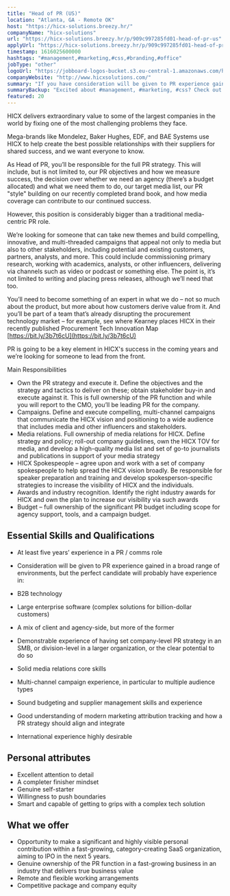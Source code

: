 ```yaml
---
title: "Head of PR (US)"
location: "Atlanta, GA - Remote OK"
host: "https://hicx-solutions.breezy.hr/"
companyName: "hicx-solutions"
url: "https://hicx-solutions.breezy.hr/p/909c997285fd01-head-of-pr-us"
applyUrl: "https://hicx-solutions.breezy.hr/p/909c997285fd01-head-of-pr-us/apply"
timestamp: 1616025600000
hashtags: "#management,#marketing,#css,#branding,#office"
jobType: "other"
logoUrl: "https://jobboard-logos-bucket.s3.eu-central-1.amazonaws.com/hicx-solutions"
companyWebsite: "http://www.hicxsolutions.com/"
summary: "If you have consideration will be given to PR experience gained in a broad range of environments, but the perfect candidate will probably have experience in, Hicx-solutions has a job opening for a head of pr"
summaryBackup: "Excited about #management, #marketing, #css? Check out this job post!"
featured: 20
---
```


HICX delivers extraordinary value to some of the largest companies in the world by fixing one of the most challenging problems they face.

Mega-brands like Mondelez, Baker Hughes, EDF, and BAE Systems use HICX to help create the best possible relationships with their suppliers for shared success, and we want everyone to know.

As Head of PR, you’ll be responsible for the full PR strategy. This will include, but is not limited to, our PR objectives and how we measure success, the decision over whether we need an agency (there’s a budget allocated) and what we need them to do, our target media list, our PR "style" building on our recently completed brand book, and how media coverage can contribute to our continued success.

However, this position is considerably bigger than a traditional media-centric PR role.

We’re looking for someone that can take new themes and build compelling, innovative, and multi-threaded campaigns that appeal not only to media but also to other stakeholders, including potential and existing customers, partners, analysts, and more. This could include commissioning primary research, working with academics, analysts, or other influencers, delivering via channels such as video or podcast or something else. The point is, it’s not limited to writing and placing press releases, although we’ll need that too.

You’ll need to become something of an expert in what we do – not so much about the product, but more about how customers derive value from it. And you’ll be part of a team that’s already disrupting the procurement technology market – for example, see where Kearney places HICX in their recently published Procurement Tech Innovation Map [https://bit.ly/3b7t6cU](https://bit.ly/3b7t6cU)

PR is going to be a key element in HICX's success in the coming years and we’re looking for someone to lead from the front.

Main Responsibilities

*   Own the PR strategy and execute it. Define the objectives and the strategy and tactics to deliver on these; obtain stakeholder buy-in and execute against it. This is full ownership of the PR function and while you will report to the CMO, you’ll be leading PR for the company.
*   Campaigns. Define and execute compelling, multi-channel campaigns that communicate the HICX vision and positioning to a wide audience that includes media and other influencers and stakeholders.
*   Media relations. Full ownership of media relations for HICX. Define strategy and policy; roll-out company guidelines, own the HICX TOV for media, and develop a high-quality media list and set of go-to journalists and publications in support of your media strategy
*   HICX Spokespeople – agree upon and work with a set of company spokespeople to help spread the HICX vision broadly. Be responsible for speaker preparation and training and develop spokesperson-specific strategies to increase the visibility of HICX and the individuals.
*   Awards and industry recognition. Identify the right industry awards for HICX and own the plan to increase our visibility via such awards
*   Budget – full ownership of the significant PR budget including scope for agency support, tools, and a campaign budget.

## Essential Skills and Qualifications

*   At least five years’ experience in a PR / comms role
*   Consideration will be given to PR experience gained in a broad range of environments, but the perfect candidate will probably have experience in:

*   B2B technology
*   Large enterprise software (complex solutions for billion-dollar customers)
*   A mix of client and agency-side, but more of the former

*   Demonstrable experience of having set company-level PR strategy in an SMB, or division-level in a larger organization, or the clear potential to do so
*   Solid media relations core skills
*   Multi-channel campaign experience, in particular to multiple audience types
*   Sound budgeting and supplier management skills and experience
*   Good understanding of modern marketing attribution tracking and how a PR strategy should align and integrate
*   International experience highly desirable

## Personal attributes

*   Excellent attention to detail
*   A completer finisher mindset
*   Genuine self-starter
*   Willingness to push boundaries
*   Smart and capable of getting to grips with a complex tech solution

## What we offer

*   Opportunity to make a significant and highly visible personal contribution within a fast-growing, category-creating SaaS organization, aiming to IPO in the next 5 years.
*   Genuine ownership of the PR function in a fast-growing business in an industry that delivers true business value
*   Remote and flexible working arrangements
*   Competitive package and company equity
